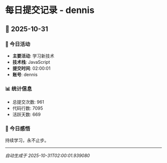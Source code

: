 # 每日提交记录 - dennis

## 📅 2025-10-31

### 🎯 今日活动
- **主要活动**: 学习新技术
- **技术栈**: JavaScript
- **提交时间**: 02:00:01
- **账号**: dennis

### 📊 统计信息
- 总提交次数: 961
- 代码行数: 7095
- 活跃天数: 669

### 💭 今日感悟
持续学习，永不止步。

---
*自动生成于 2025-10-31T02:00:01.939080*
